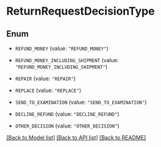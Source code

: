 # ReturnRequestDecisionType

## Enum


* `REFUND_MONEY` (value: `"REFUND_MONEY"`)

* `REFUND_MONEY_INCLUDING_SHIPMENT` (value: `"REFUND_MONEY_INCLUDING_SHIPMENT"`)

* `REPAIR` (value: `"REPAIR"`)

* `REPLACE` (value: `"REPLACE"`)

* `SEND_TO_EXAMINATION` (value: `"SEND_TO_EXAMINATION"`)

* `DECLINE_REFUND` (value: `"DECLINE_REFUND"`)

* `OTHER_DECISION` (value: `"OTHER_DECISION"`)


[[Back to Model list]](../README.md#documentation-for-models) [[Back to API list]](../README.md#documentation-for-api-endpoints) [[Back to README]](../README.md)


